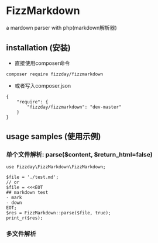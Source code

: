 # FizzMarkdown
a mardown parser with php(markdown解析器)

## installation (安装)
- 直接使用composer命令  
```
composer require fizzday/fizzmarkdown
```
- 或者写入composer.json
```
{
    "require": {
        "fizzday/fizzmarkdown": "dev-master"
    }
}
```
## usage samples (使用示例)

### 单个文件解析: parse($content, $return_html=false)
```
use Fizzday\FizzMarkdown\FizzMarkdown;

$file = './test.md';
// or
$file = <<<EOT
## markdown test
- mark
- down 
EOT;
$res = FizzMarkdown::parse($file, true);
print_r($res);
```

### 多文件解析